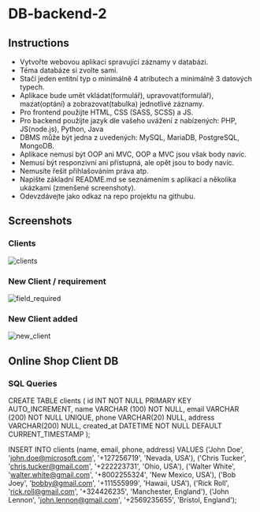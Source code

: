 # DB-backend-2
## Instructions
- Vytvořte webovou aplikaci spravující záznamy v databázi.
- Téma databáze si zvolte sami.
- Stačí jeden entitní typ o minimálně 4 atributech a minimálně 3 datových typech.
- Aplikace bude umět vkládat(formulář), upravovat(formulář), mazat(optání) a zobrazovat(tabulka) jednotlivé záznamy.
- Pro frontend použijte HTML, CSS (SASS, SCSS) a JS.
- Pro backend použijte jazyk dle vašeho uvážení z nabízených: PHP, JS(node.js), Python, Java
- DBMS může být jedna z uvedených: MySQL, MariaDB, PostgreSQL, MongoDB.
- Aplikace nemusí být OOP ani MVC, OOP a MVC jsou však body navíc.
- Nemusí být responzivní ani přístupná, ale opět jsou to body navíc.
- Nemusíte řešit přihlašováním práva atp.
- Napište základní README.md se seznámením s aplikací a několika ukázkami (zmenšené screenshoty). 
- Odevzdávejte jako odkaz na repo projektu na githubu.


##  Screenshots
### Clients
![clients](https://user-images.githubusercontent.com/92713632/233860213-5c68c4af-44ac-4ff9-bb58-ad1e226fcd68.jpg)
### New Client / requirement 
![field_required](https://user-images.githubusercontent.com/92713632/233860296-b627502c-d909-4b1d-8de9-80db9d329b8d.jpg)
### New Client added
![new_client](https://user-images.githubusercontent.com/92713632/233860217-6d61a649-c5e3-40fd-947a-8d796c383e06.jpg)

## Online Shop Client DB

### SQL Queries
CREATE TABLE clients (
    id INT NOT NULL PRIMARY KEY AUTO_INCREMENT,
    name VARCHAR (100) NOT NULL,
    email VARCHAR (200) NOT NULL UNIQUE,
    phone VARCHAR(20) NULL,
    address VARCHAR(200) NULL,
    created_at DATETIME NOT NULL DEFAULT CURRENT_TIMESTAMP
);


INSERT INTO clients (name, email, phone, address)
VALUES
('John Doe', 'john.doe@microsoft.com', '+127256719', 'Nevada, USA'),
('Chris Tucker', 'chris.tucker@gmail.com', '+222223731', 'Ohio, USA'),
('Walter White', 'walter.white@gmail.com', '+8002255324', 'New Mexico, USA'),
('Bob Joey', 'bobby@gmail.com', '+111555999', 'Hawaii, USA'),
('Rick Roll', 'rick.roll@gmail.com', '+324426235', 'Manchester, England'),
('John Lennon', 'john.lennon@gmail.com', '+2569235655', 'Bristol, England');

